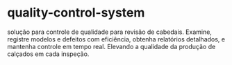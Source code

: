 # quality-control-system
 solução para controle de qualidade para revisão de cabedais. Examine, registre modelos e defeitos com eficiência, obtenha relatórios detalhados, e mantenha controle em tempo real. Elevando a qualidade da produção de calçados em cada inspeção.
